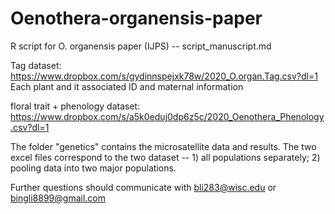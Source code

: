 # Oenothera-organensis-paper
R script for O. organensis paper (IJPS) -- script_manuscript.md

Tag dataset: https://www.dropbox.com/s/gydinnspejxk78w/2020_O.organ.Tag.csv?dl=1 Each plant and it associated ID and maternal information 

floral trait + phenology dataset: https://www.dropbox.com/s/a5k0eduj0dp6z5c/2020_Oenothera_Phenology.csv?dl=1

The folder "genetics" contains the microsatellite data and results. The two excel files correspond to the two dataset -- 1) all populations separately; 2) pooling data into two major populations. 

Further questions should communicate with bli283@wisc.edu or bingli8899@gmail.com 
